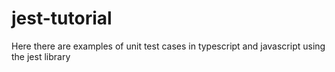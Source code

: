 # jest-tutorial
Here there are examples of unit test cases in typescript and javascript using the jest library

